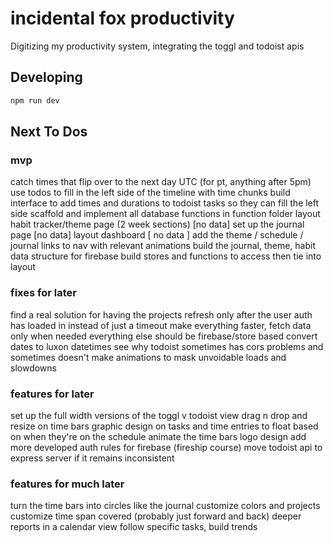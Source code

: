 # incidental fox productivity

Digitizing my productivity system, integrating the toggl and todoist apis

## Developing

```bash
npm run dev
```

## Next To Dos

### mvp

catch times that flip over to the next day UTC (for pt, anything after 5pm)
use todos to fill in the left side of the timeline with time chunks
build interface to add times and durations to todoist tasks so they can fill the left side
scaffold and implement all database functions in function folder
layout habit tracker/theme page (2 week sections) [no data]
set up the journal page [no data]
layout dashboard [ no data ]
add the theme / schedule / journal links to nav with relevant animations
build the journal, theme, habit data structure for firebase
build stores and functions to access then tie into layout

### fixes for later

find a real solution for having the projects refresh only after the user auth has loaded in instead of just a timeout
make everything faster, fetch data only when needed everything else should be firebase/store based
convert dates to luxon datetimes
see why todoist sometimes has cors problems and sometimes doesn't
make animations to mask unvoidable loads and slowdowns

### features for later

set up the full width versions of the toggl v todoist view
drag n drop and resize on time bars
graphic design on tasks and time entries to float based on when they're on the schedule
animate the time bars
logo design
add more developed auth rules for firebase (fireship course)
move todoist api to express server if it remains inconsistent

### features for much later

turn the time bars into circles like the journal
customize colors and projects
customize time span covered (probably just forward and back)
deeper reports in a calendar view
follow specific tasks, build trends
